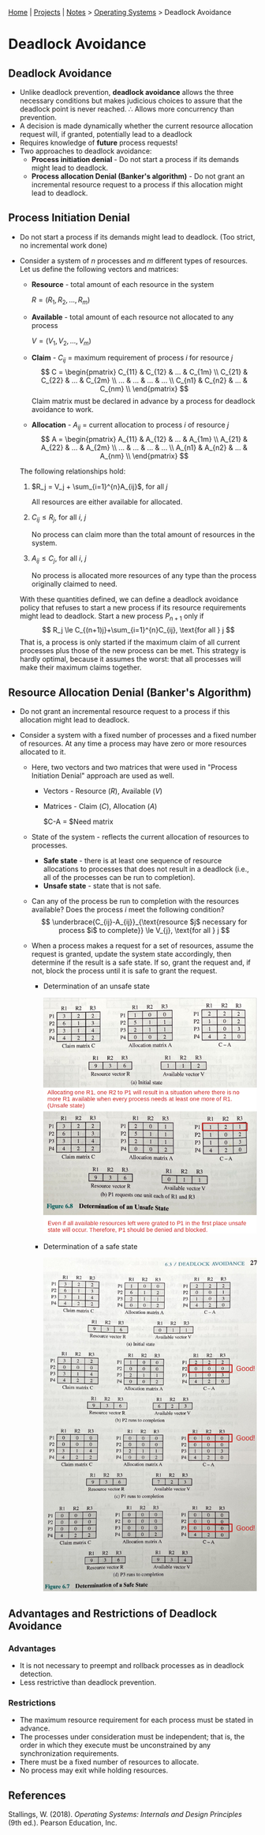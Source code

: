 [Home](../../) | [Projects](../../projects) | [Notes](../) > <a href="./">Operating Systems</a> > Deadlock Avoidance

# Deadlock Avoidance



## Deadlock Avoidance

* Unlike deadlock prevention, **deadlock avoidance** allows the three necessary conditions but makes judicious choices to assure that the deadlock point is never reached. $\therefore$ Allows more concurrency than prevention.
* A decision is made dynamically whether the current resource allocation request will, if granted, potentially lead to a deadlock
* Requires knowledge of **future** process requests!
* Two approaches to deadlock avoidance:
  * **Process initiation denial** - Do not start a process if its demands might lead to deadlock.
  * **Process allocation Denial (Banker's algorithm)** - Do not grant an incremental resource request to a process if this allocation might lead to deadlock.




## Process Initiation Denial

* Do not start a process if its demands might lead to deadlock. (Too strict, no incremental work done)

* Consider a system of $n$ processes and $m$ different types of resources. Let us define the following vectors and matrices:

  * **Resource** - total amount of each resource in the system

    $R = (R_1, R_2, ... , R_m)$

  * **Available** - total amount of each resource not allocated to any process

    $V =(V_1, V_2, ... , V_m)$

  * **Claim** - $C_{ij}$ = maximum requirement of process $i$ for resource $j$
    $$
    C =
    \begin{pmatrix}
    C_{11} & C_{12} & ... & C_{1m} \\
    C_{21} & C_{22} & ... & C_{2m} \\
    ... & ... & ... & ... \\
    C_{n1} & C_{n2} & ... & C_{nm} \\
    \end{pmatrix}
    $$
    Claim matrix must be declared in advance by a process for deadlock avoidance to work.

  * **Allocation** - $A_{ij}$ = current allocation to process $i$ of resource $j$
    $$
    A =
    \begin{pmatrix}
    A_{11} & A_{12} & ... & A_{1m} \\
    A_{21} & A_{22} & ... & A_{2m} \\
    ... & ... & ... & ... \\
    A_{n1} & A_{n2} & ... & A_{nm} \\
    \end{pmatrix}
    $$

  The following relationships hold:

  1. $R_j = V_j + \sum_{i=1}^{n}A_{ij}$, for all $j$

     All resources are either available for allocated.

  2. $C_{ij} \le R_j$, for all $i$, $j$

     No process can claim more than the total amount of resources in the system.

  3. $A_{ij} \le C_j$, for all $i$, $j$

     No process is allocated more resources of any type than the process originally claimed to need.

  

  With these quantities defined, we can define a deadlock avoidance policy that refuses to start a new process if its resource requirements might lead to deadlock. Start a new process $P_{n+1}$ only if
  $$
  R_j \le C_{(n+1)j}+\sum_{i=1}^{n}C_{ij}, \text{for all } j
  $$
  That is, a process is only started if the maximum claim of all current processes plus those of the new process can be met. This strategy is hardly optimal, because it assumes the worst: that all processes will make their maximum claims together.



## Resource Allocation Denial (Banker's Algorithm)

* Do not grant an incremental resource request to a process if this allocation might lead to deadlock.

* Consider a system with a fixed number of processes and a fixed number of resources. At any time a process may have zero or more resources allocated to it.

  * Here, two vectors and two matrices that were used in "Process Initiation Denial" approach are used as well.

    * Vectors - Resource ($R$), Available ($V$)

    * Matrices - Claim ($C$), Allocation ($A$) 

      $C-A = $Need matrix

  * State of the system - reflects the current allocation of resources to processes.

    * **Safe state** - there is at least one sequence of resource allocations to processes that does not result in a deadlock (i.e., all of the processes can be run to completion).
    * **Unsafe state** - state that is not safe.

  * Can any of the process be run to completion with the resources available? Does the process $i$ meet the following condition?
    $$
    \underbrace{C_{ij}-A_{ij}}_{\text{resource $j$ necessary for process $i$ to complete}} \le V_{j}, \text{for all } j
    $$

  * When a process makes a request for a set of resources, assume the request is granted, update the system state accordingly, then determine if the result is a safe state. If so, grant the request and, if not, block the process until it is safe to grant the request. 
  
    * Determination of an unsafe state
  
      <img src="./img/determination-of-an-unsafe-state.png" alt="determination-of-an-unsafe-state" width="600">
  
    * Determination of a safe state
  
      <img src="./img/determination-of-a-safe-state.png" alt="determination-of-a-safe-state" width="600">





## Advantages and Restrictions of Deadlock Avoidance

### Advantages

* It is not necessary to preempt and rollback processes as in deadlock detection.
* Less restrictive than deadlock prevention.

### Restrictions

* The maximum resource requirement for each process must be stated in advance.
* The processes under consideration must be independent; that is, the order in which they execute must be unconstrained by any synchronization requirements.
* There must be a fixed number of resources to allocate.
* No process may exit while holding resources.






## References

Stallings, W. (2018). *Operating Systems: Internals and Design Principles* (9th ed.). Pearson Education, Inc.
